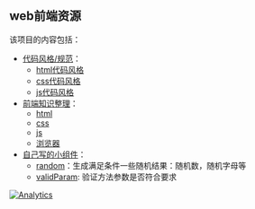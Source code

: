 ## web前端资源
该项目的内容包括：
* [代码风格/规范](coding-style)：
    * [html代码风格](coding-style/html-style.md)
    * [css代码风格](coding-style/css-style.md)
    * [js代码风格](coding-style/javascript-style.md)
* [前端知识整理](learn)：
	* [html](learn/html)
	* [css](learn/css)
	* [js](learn/js)
	* [浏览器](learn/browser)
* [自己写的小组件](my-lib)：
    * [random](my-lib/random)：生成满足条件一些随机结果：随机数，随机字母等
    * [validParam](my-lib/validParam): 验证方法参数是否符合要求

[![Analytics](https://ga-beacon.appspot.com/UA-51355680-1/front-end-resource/readme)](https://github.com/igrigorik/ga-beacon)
